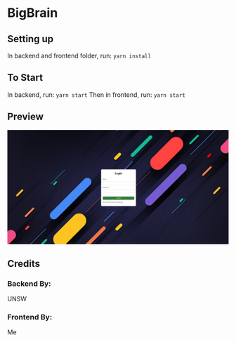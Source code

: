 # BigBrain
## Setting up
In backend and frontend folder, run: `yarn install`

## To Start
In backend, run: `yarn start`
Then in frontend, run: `yarn start`

## Preview
![Login](https://raw.githubusercontent.com/Reperian/BigBrain/master/Images/login.PNG?raw=true)

## Credits
### Backend By:
UNSW

### Frontend By:
Me